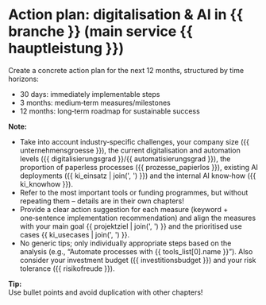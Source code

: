 # Action plan: digitalisation & AI in {{ branche }} (main service {{ hauptleistung }})

Create a concrete action plan for the next 12 months, structured by time horizons:

- 30 days: immediately implementable steps
- 3 months: medium‑term measures/milestones
- 12 months: long‑term roadmap for sustainable success

**Note:**  
- Take into account industry‑specific challenges, your company size ({{ unternehmensgroesse }}), the current digitalisation and automation levels ({{ digitalisierungsgrad }}/{{ automatisierungsgrad }}), the proportion of paperless processes ({{ prozesse_papierlos }}), existing AI deployments ({{ ki_einsatz | join(', ') }}) and the internal AI know‑how ({{ ki_knowhow }}).
- Refer to the most important tools or funding programmes, but without repeating them – details are in their own chapters!
- Provide a clear action suggestion for each measure (keyword + one‑sentence implementation recommendation) and align the measures with your main goal {{ projektziel | join(', ') }} and the prioritised use cases {{ ki_usecases | join(', ') }}.
- No generic tips; only individually appropriate steps based on the analysis (e.g., “Automate processes with {{ tools_list[0].name }}”). Also consider your investment budget ({{ investitionsbudget }}) and your risk tolerance ({{ risikofreude }}).

**Tip:**  
Use bullet points and avoid duplication with other chapters!
